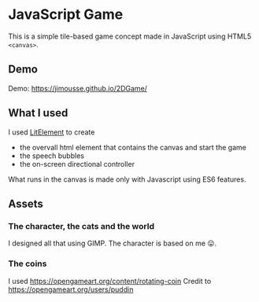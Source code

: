 # JavaScript Game
This is a simple tile-based game concept made in JavaScript using HTML5 `<canvas>`.

## Demo
Demo: https://jimousse.github.io/2DGame/

## What I used
I used [LitElement](https://lit-element.polymer-project.org/) to create 
- the overvall html element that  contains the canvas and start the game
- the speech bubbles
- the on-screen directional controller

What runs in the canvas is made only with Javascript using ES6 features.

## Assets
### The character, the cats and the world
I designed all that using GIMP. The character is based on me 😛.
### The coins
I used https://opengameart.org/content/rotating-coin
Credit to https://opengameart.org/users/puddin
